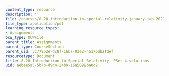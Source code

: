 ```yaml
---
content_type: resource
description: ''
file: /courses/8-20-introduction-to-special-relativity-january-iap-2021/aebae5a55b7bd9c424b915a5099ba0d2_MIT8_20iap21_pset4_soln.pdf
file_type: application/pdf
learning_resource_types:
- Assignments
ocw_type: OCWFile
parent_title: Assignments
parent_type: CourseSection
parent_uid: 3c77852e-dc8f-16b7-03e2-4517bdb2fdef
resourcetype: Document
title: 8.20 Introduction to Special Relativity, PSet 4 solutions
uid: aebae5a5-5b7b-d9c4-24b9-15a5099ba0d2
---
```

